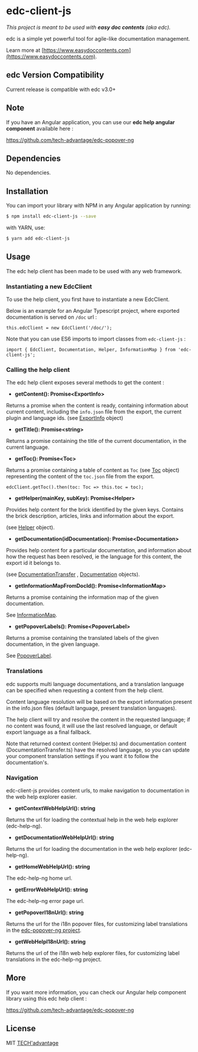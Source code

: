 # edc-client-js
_This project is meant to be used with **easy doc contents** (aka edc)._

edc is a simple yet powerful tool for agile-like documentation
management.

Learn more at [https://www.easydoccontents.com](https://www.easydoccontents.com).

## edc Version Compatibility

Current release is compatible with edc v3.0+

## Note

If you have an Angular application, you can use our **edc help angular component** available here :

https://github.com/tech-advantage/edc-popover-ng


## Dependencies

No dependencies.


## Installation
You can import your library with NPM in any Angular application by running:

```bash
$ npm install edc-client-js --save
```

with YARN, use:

```bash
$ yarn add edc-client-js

```

## Usage

The edc help client has been made to be used with any web framework.

### Instantiating a new EdcClient

To use the help client, you first have to instantiate a new EdcClient.

Below is an example for an Angular Typescript project, where exported documentation is served on `/doc` url :

```
this.edcClient = new EdcClient('/doc/');
```

Note that you can use ES6 imports to import classes from `edc-client-js` :

```
import { EdcClient, Documentation, Helper, InformationMap } from 'edc-client-js';
```

### Calling the help client 

The edc help client exposes several methods to get the content :

* **getContent(): Promise\<ExportInfo\>**

Returns a promise when the content is ready, containing information about current content, including the `info.json` file from the export, the current plugin and language ids.
(see [ExportInfo](https://github.com/tech-advantage/edc-client-js/blob/master/src/entities/export-info.ts) object)

* **getTitle(): Promise\<string\>**

Returns a promise containing the title of the current documentation, in the current language.

* **getToc(): Promise\<Toc\>**

Returns a promise containing a table of content as `Toc` (see [Toc](https://github.com/tech-advantage/edc-client-js/blob/master/src/entities/toc.ts) object) representing the content of the `toc.json` file  from the export.

```
edcClient.getToc().then(toc: Toc => this.toc = toc);
```

* **getHelper(mainKey, subKey): Promise\<Helper\>**

Provides help content for the brick identified by the given keys.
Contains the brick description, articles, links and information about the export.

(see [Helper](https://github.com/tech-advantage/edc-client-js/blob/master/src/entities/helper.ts) object).

* **getDocumentation(idDocumentation): Promise\<Documentation\>**

Provides help content for a particular documentation, and information about how the request has been resolved, ie the language for this content, the export id it belongs to.

(see [DocumentationTransfer](https://github.com/tech-advantage/edc-client-js/blob/master/src/entities/documentation-transfer.ts) ,
[Documentation](https://github.com/tech-advantage/edc-client-js/blob/master/src/entities/documentation.ts) objects).

* **getInformationMapFromDocId(): Promise\<InformationMap\>**

Returns a promise containing the information map of the given documentation.

See [InformationMap](https://github.com/tech-advantage/edc-client-js/blob/master/src/entities/information-map.ts).

* **getPopoverLabels(): Promise\<PopoverLabel\>**

Returns a promise containing the translated labels of the given documentation, in the given language.

See [PopoverLabel](https://github.com/tech-advantage/edc-client-js/blob/master/src/entities/popover-label.ts).

### Translations

edc supports multi language documentations, and a translation language can be specified when requesting a content from the help client.

Content language resolution will be based on the export information present in the info.json files (default language, present translation languages).

The help client will try and resolve the content in the requested language; if no content was found, it will use the last resolved language, or default export language as a final fallback.

Note that returned context content (Helper.ts) and documentation content (DocumentationTransfer.ts) have the resolved language, so you can update your component translation settings if you want it to follow the documentation's.

### Navigation

edc-client-js provides content urls, to make navigation to documentation in the web help explorer easier.

* **getContextWebHelpUrl(): string**

Returns the url for loading the contextual help in the web help explorer (edc-help-ng).

* **getDocumentationWebHelpUrl(): string**

Returns the url for loading the documentation in the web help explorer (edc-help-ng).

* **getHomeWebHelpUrl(): string**

The edc-help-ng home url.

* **getErrorWebHelpUrl(): string**

The edc-help-ng error page url.

* **getPopoverI18nUrl(): string**

Returns the url for the i18n popover files, for customizing label translations in the [edc-popover-ng project](https://github.com/tech-advantage/edc-popover-ng).

* **getWebHelpI18nUrl(): string**

Returns the url of the i18n web help explorer files, for customizing label translations in the edc-help-ng project.

## More

If you want more information, you can check our Angular help component library using this edc help client :

https://github.com/tech-advantage/edc-popover-ng


## License

MIT [TECH'advantage](mailto:contact@tech-advantage.com)


